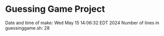 # Guessing Game Project

Date and time of make: Wed May 15 14:06:32 EDT 2024
Number of lines in guessinggame.sh:       28
